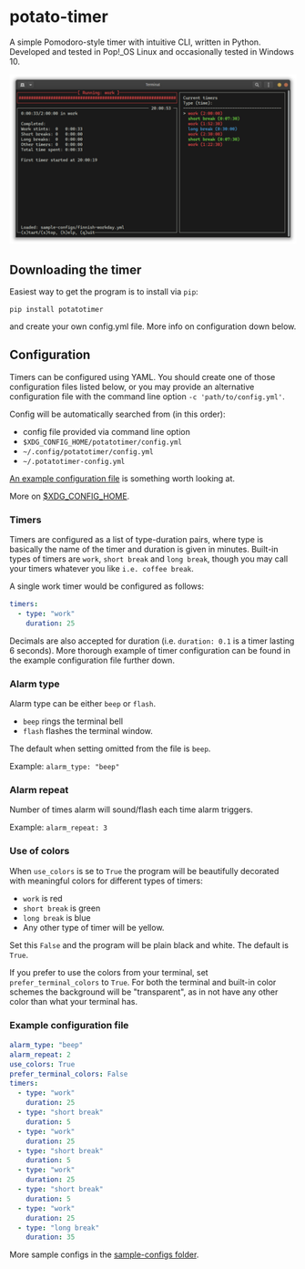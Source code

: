 # potato-timer
A simple Pomodoro-style timer with intuitive CLI, written in Python. Developed and tested
in Pop!_OS Linux and occasionally tested in Windows 10.

![Potato Timer UI in color](https://github.com/mtijas/potato-timer/blob/main/assets/potato-timer_ui.png)

## Downloading the timer
Easiest way to get the program is to install via `pip`:
```
pip install potatotimer
```
and create your own config.yml file. More info on configuration down below. 

## Configuration
Timers can be configured using YAML. You should create one of those 
configuration files listed below, or you may provide an alternative  
configuration file with the command line option `-c 'path/to/config.yml'`.

Config will be automatically searched from (in this order):
- config file provided via command line option
- `$XDG_CONFIG_HOME/potatotimer/config.yml`
- `~/.config/potatotimer/config.yml`
- `~/.potatotimer-config.yml`

[An example configuration file](#example-configuration-file) is something worth looking at.

More on [$XDG_CONFIG_HOME](https://specifications.freedesktop.org/basedir-spec/basedir-spec-latest.html).

### Timers
Timers are configured as a list of type-duration pairs, where type is basically 
the name of the timer and duration is given in minutes. Built-in types of timers 
are `work`, `short break` and `long break`, though you may call your timers whatever 
you like `i.e. coffee break`.

A single work timer would be configured as follows:
```yaml
timers:
  - type: "work"
    duration: 25
```

Decimals are also accepted for duration (i.e. `duration: 0.1` is a timer lasting 6 seconds).
More thorough example of timer configuration can be found in the 
example configuration file further down.

### Alarm type
Alarm type can be either `beep` or `flash`. 

- `beep` rings the terminal bell
- `flash` flashes the terminal window.

The default when setting omitted from the file is `beep`.

Example: `alarm_type: "beep"`

### Alarm repeat
Number of times alarm will sound/flash each time alarm triggers.

Example: `alarm_repeat: 3`

### Use of colors
When `use_colors` is se to `True` the program will be beautifully decorated with 
meaningful colors for different types of timers:

- `work` is red
- `short break` is green
- `long break` is blue
- Any other type of timer will be yellow. 

Set this `False` and the program will be plain black and white. The default is `True`.

If you prefer to use the colors from your terminal, set `prefer_terminal_colors`
to `True`. For both the terminal and built-in color schemes the background will be "transparent", 
as in not have any other color than what your terminal has.

### Example configuration file

```yaml
alarm_type: "beep"
alarm_repeat: 2
use_colors: True
prefer_terminal_colors: False
timers:
  - type: "work"
    duration: 25
  - type: "short break"
    duration: 5
  - type: "work"
    duration: 25
  - type: "short break"
    duration: 5
  - type: "work"
    duration: 25
  - type: "short break"
    duration: 5
  - type: "work"
    duration: 25
  - type: "long break"
    duration: 35

```

More sample configs in the [sample-configs folder](https://github.com/mtijas/potato-timer/tree/main/sample-configs).